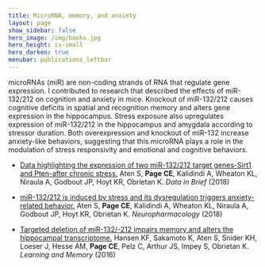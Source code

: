 ```yaml
---
title: MicroRNA, memory, and anxiety
layout: page
show_sidebar: false
hero_image: /img/books.jpg
hero_height: is-small
hero_darken: true
menubar: publications_leftbar
---
```


microRNAs (miR) are non-coding strands of RNA that regulate gene expression. I contributed to research that described the effects of miR-132/212 on cognition and anxiety in mice. Knockout of miR-132/212 causes cognitive deficits in spatial and recognition memory and alters gene expression in the hippocampus. Stress exposure also upregulates expression of miR-132/212 in the hippocampus and amygdala according to stressor duration. Both overexpression and knockout of miR-132 increase anxiety-like behaviors, suggesting that this microRNA plays a role in the modulation of stress responsivity and emotional and cognitive behaviors.

* [Data highlighting the expression of two miR-132/212 target genes-Sirt1 and Pten-after chronic stress.](https://www.ncbi.nlm.nih.gov/pubmed/30555870)
Aten S, **Page CE**, Kalidindi A, Wheaton KL, Niraula A, Godbout JP, Hoyt KR, Obrietan K. _Data in Brief_ (2018)

* [miR-132/212 is induced by stress and its dysregulation triggers anxiety-related behavior.](https://www.ncbi.nlm.nih.gov/pubmed/30342060)
Aten S, **Page CE**, Kalidindi A, Wheaton KL, Niraula A, Godbout JP, Hoyt KR, Obrietan K. _Neuropharmacology_ (2018)

* [Targeted deletion of miR-132/-212 impairs memory and alters the hippocampal transcriptome.](https://www.ncbi.nlm.nih.gov/pubmed/26773099) Hansen KF, Sakamoto K, Aten S, Snider KH, Loeser J, Hesse AM, **Page CE**, Pelz C, Arthur JS, Impey S, Obrietan K. _Learning and Memory_ (2016)